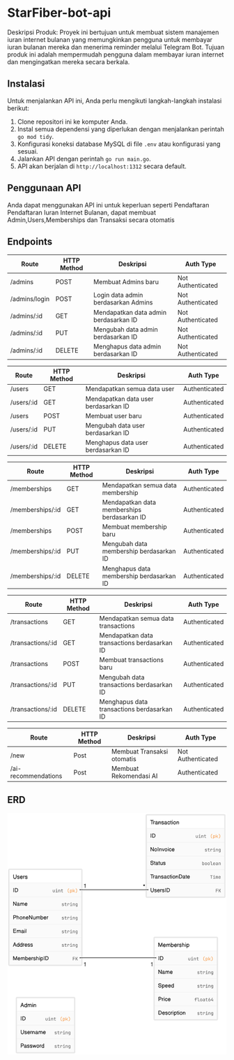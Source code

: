 # StarFiber-bot-api

Deskripsi Produk: Proyek ini bertujuan untuk membuat sistem manajemen iuran internet bulanan yang memungkinkan pengguna untuk membayar iuran bulanan mereka dan menerima reminder melalui Telegram Bot. Tujuan produk ini adalah mempermudah pengguna dalam membayar iuran internet dan mengingatkan mereka secara berkala.

## Instalasi

Untuk menjalankan API ini, Anda perlu mengikuti langkah-langkah instalasi berikut:

1. Clone repositori ini ke komputer Anda.
2. Instal semua dependensi yang diperlukan dengan menjalankan perintah `go mod tidy`.
3. Konfigurasi koneksi database MySQL di file `.env` atau konfigurasi yang sesuai.
4. Jalankan API dengan perintah `go run main.go`.
5. API akan berjalan di `http://localhost:1312` secara default.

## Penggunaan API

Anda dapat menggunakan API ini untuk keperluan seperti Pendaftaran Pendaftaran Iuran Internet Bulanan, dapat membuat Admin,Users,Memberships dan Transaksi secara otomatis

## Endpoints

| Route         | HTTP Method | Deskripsi                             | Auth Type         |
| ------------- | ----------- | ------------------------------------- | ----------------- |
| /admins       | POST        | Membuat Admins baru                   | Not Authenticated |
| /admins/login | POST        | Login data admin berdasarkan Admins   | Not Authenticated |
| /admins/:id   | GET         | Mendapatkan data admin berdasarkan ID | Not Authenticated |
| /admins/:id   | PUT         | Mengubah data admin berdasarkan ID    | Not Authenticated |
| /admins/:id   | DELETE      | Menghapus data admin berdasarkan ID   | Not Authenticated |

| Route      | HTTP Method | Deskripsi                            | Auth Type     |
| ---------- | ----------- | ------------------------------------ | ------------- |
| /users     | GET         | Mendapatkan semua data user          | Authenticated |
| /users/:id | GET         | Mendapatkan data user berdasarkan ID | Authenticated |
| /users     | POST        | Membuat user baru                    | Authenticated |
| /users/:id | PUT         | Mengubah data user berdasarkan ID    | Authenticated |
| /users/:id | DELETE      | Menghapus data user berdasarkan ID   | Authenticated |

| Route            | HTTP Method | Deskripsi                                   | Auth Type     |
| ---------------- | ----------- | ------------------------------------------- | ------------- |
| /memberships     | GET         | Mendapatkan semua data membership           | Authenticated |
| /memberships/:id | GET         | Mendapatkan data memberships berdasarkan ID | Authenticated |
| /memberships     | POST        | Membuat membership baru                     | Authenticated |
| /memberships/:id | PUT         | Mengubah data membership berdasarkan ID     | Authenticated |
| /memberships/:id | DELETE      | Menghapus data membership berdasarkan ID    | Authenticated |

| Route             | HTTP Method | Deskripsi                                    | Auth Type     |
| ----------------- | ----------- | -------------------------------------------- | ------------- |
| /transactions     | GET         | Mendapatkan semua data transactions          | Authenticated |
| /transactions/:id | GET         | Mendapatkan data transactions berdasarkan ID | Authenticated |
| /transactions     | POST        | Membuat transactions baru                    | Authenticated |
| /transactions/:id | PUT         | Mengubah data transactions berdasarkan ID    | Authenticated |
| /transactions/:id | DELETE      | Menghapus data transactions berdasarkan ID   | Authenticated |

| Route               | HTTP Method | Deskripsi                  | Auth Type         |
| ------------------- | ----------- | -------------------------- | ----------------- |
| /new                | Post        | Membuat Transaksi otomatis | Not Authenticated |
| /ai-recommendations | Post        | Membuat Rekomendasi AI     | Authenticated     |

## ERD

![ERD](./images/ERD.png)
